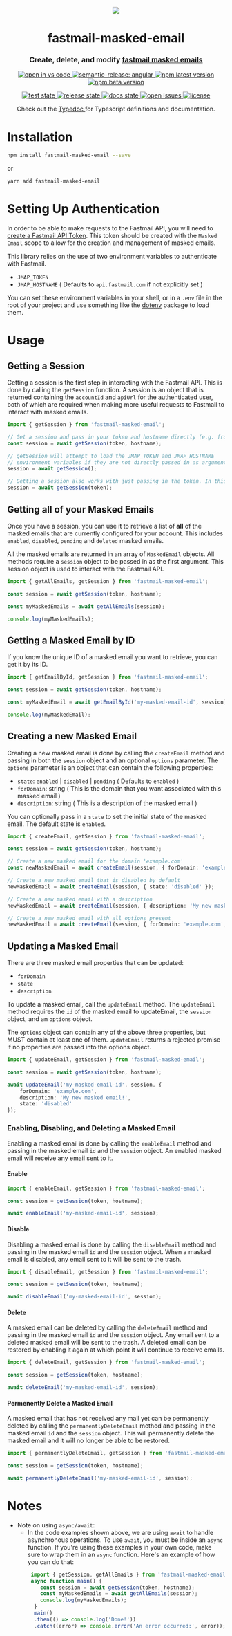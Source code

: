 
<p align="center">
  <img src="logo.png" />
</p>
<h1 align="center" style="border-bottom: none;">fastmail-masked-email</h1>
<h3 align="center">Create, delete, and modify <a href="https://www.fastmail.help/hc/en-us/articles/4406536368911-Masked-Email">fastmail masked emails</a></h3>

<p align="center">
  <a href="https://open.vscode.dev/ajyey/fastmail-masked-email">
    <img alt="open in vs code" src="https://img.shields.io/static/v1?logo=visualstudiocode&label=&message=Open%20in%20Visual%20Studio%20Code&labelColor=2c2c32&color=007acc&logoColor=007acc">
  </a>
  <a href="https://github.com/semantic-release/semantic-release/tree/master">
    <img alt="semantic-release: angular" src="https://img.shields.io/badge/semantic--release-angular-e10079?logo=semantic-release">
  </a>
  <a href="https://www.npmjs.com/package/fastmail-masked-email">
    <img alt="npm latest version" src="https://img.shields.io/npm/v/fastmail-masked-email">
  </a>
  <a href="https://www.npmjs.com/package/fastmail-masked-email">
    <img alt="npm beta version" src="https://img.shields.io/npm/v/fastmail-masked-email/beta.svg">
  </a>
</p>
<p align="center">
  <a href="https://github.com/ajyey/fastmail-masked-email/actions/workflows/test.yml">
    <img alt="test state" src="https://github.com/ajyey/fastmail-masked-email/actions/workflows/test.yml/badge.svg?branch=master">
  </a>
  <a href="https://github.com/ajyey/fastmail-masked-email/actions/workflows/release.yml">
    <img alt="release state" src="https://github.com/ajyey/fastmail-masked-email/actions/workflows/release.yml/badge.svg?branch=master">
  </a>
  <a href="https://github.com/ajyey/fastmail-masked-email/actions/workflows/docs.yml">
    <img alt="docs state" src="https://github.com/ajyey/fastmail-masked-email/actions/workflows/docs.yml/badge.svg?branch=master">
  </a>
  <a href="https://github.com/ajyey/fastmail-masked-email/issues?q=is%3Aopen+is%3Aissue">
    <img alt="open issues" src="https://img.shields.io/github/issues-raw/ajyey/fastmail-masked-email">
  </a>
  <a href="https://github.com/ajyey/fastmail-masked-email/blob/master/LICENSE">
    <img alt="license" src="https://img.shields.io/github/license/ajyey/fastmail-masked-email">
  </a>
</p>
<p align="center">
  Check out the
  <a href="https://ajyey.github.io/fastmail-masked-email/">
    Typedoc
  </a>
  for Typescript definitions and documentation.

</p>


# Installation


```bash
npm install fastmail-masked-email --save
```
or
```bash
yarn add fastmail-masked-email
```

# Setting Up Authentication
In order to be able to make requests to the Fastmail API, you will need to [create a Fastmail API Token](https://www.fastmail.help/hc/en-us/articles/5254602856719-API-tokens).
This token should be created with the `Masked Email` scope to allow for the creation and management of masked emails.

This library relies on the use of two environment variables to authenticate with Fastmail.

- `JMAP_TOKEN`
- `JMAP_HOSTNAME` ( Defaults to `api.fastmail.com` if not explicitly set )

You can set these environment variables in your shell, or in a `.env` file in the root of your project and use something like the [dotenv](https://www.npmjs.com/package/dotenv) package to load them.

# Usage

## Getting a Session
Getting a session is the first step in interacting with the Fastmail API. This is done by calling the `getSession` function.
A session is an object that is returned containing the `accountId` and `apiUrl` for the authenticated user,
both of which are required when making more useful requests to Fastmail to interact with masked emails.


```typescript
import { getSession } from 'fastmail-masked-email';

// Get a session and pass in your token and hostname directly (e.g. from using dotenv)
const session = await getSession(token, hostname);

// getSession will attempt to load the JMAP_TOKEN and JMAP_HOSTNAME
// environment variables if they are not directly passed in as arguments
session = await getSession();

// Getting a session also works with just passing in the token. In this case, the hostname will default to api.fastmail.com
session = await getSession(token);
```

## Getting all of your Masked Emails
Once you have a session, you can use it to retrieve a list of **all** of the masked emails that are currently configured for your account.
This includes `enabled`, `disabled`, `pending` and `deleted` masked emails.

All the masked emails are returned in an array of `MaskedEmail` objects.
All methods require a `session` object to be passed in as the first argument. This session object is used to interact with the
Fastmail API.

```typescript
import { getAllEmails, getSession } from 'fastmail-masked-email';

const session = await getSession(token, hostname);

const myMaskedEmails = await getAllEmails(session);

console.log(myMaskedEmails);
```

## Getting a Masked Email by ID
If you know the unique ID of a masked email you want to retrieve, you can get it by its ID.

```typescript
import { getEmailById, getSession } from 'fastmail-masked-email';

const session = await getSession(token, hostname);

const myMaskedEmail = await getEmailById('my-masked-email-id', session);

console.log(myMaskedEmail);
```


## Creating a new Masked Email
Creating a new masked email is done by calling the `createEmail` method and passing in both the `session` object and an optional `options` parameter.
The `options` parameter is an object that can contain the following properties:

- `state`: `enabled` | `disabled` | `pending` ( Defaults to `enabled` )
- `forDomain`: string ( This is the domain that you want associated with this masked email )
- `description`: string ( This is a description of the masked email )

You can optionally pass in a `state` to set the initial state of the masked email. The default state is `enabled`.

```typescript
import { createEmail, getSession } from 'fastmail-masked-email';

const session = await getSession(token, hostname);

// Create a new masked email for the domain 'example.com'
const newMaskedEmail = await createEmail(session, { forDomain: 'example.com' });

// Create a new masked email that is disabled by default
newMaskedEmail = await createEmail(session, { state: 'disabled' });

// Create a new masked email with a description
newMaskedEmail = await createEmail(session, { description: 'My new masked email' });

// Create a new masked email with all options present
newMaskedEmail = await createEmail(session, { forDomain: 'example.com', state: 'enabled', description: 'My new masked email' });
```

## Updating a Masked Email
There are three masked email properties that can be updated:
- `forDomain`
- `state`
- `description`

To update a masked email, call the `updateEmail` method.
The `updateEmail` method requires the `id` of the masked email to updateEmail, the `session` object, and an  `options` object.

The `options` object can contain any of the above three properties, but MUST contain at least one of them.
`updateEmail` returns a rejected promise if no properties are passed into the options object.


```typescript
import { updateEmail, getSession } from 'fastmail-masked-email';

const session = await getSession(token, hostname);

await updateEmail('my-masked-email-id', session, {
	forDomain: 'example.com',
	description: 'My new masked email!',
	state: 'disabled'
});
```


### Enabling, Disabling, and Deleting a Masked Email
Enabling a masked email is done by calling the `enableEmail` method and passing in the masked email `id` and the `session` object.
An enabled masked email will receive any email sent to it.

#### Enable

```typescript
import { enableEmail, getSession } from 'fastmail-masked-email';

const session = getSession(token, hostname);

await enableEmail('my-masked-email-id', session);
```

#### Disable
Disabling a masked email is done by calling the `disableEmail` method and passing in the masked email `id` and the `session` object.
When a masked email is disabled, any email sent to it will be sent to the trash.

```typescript
import { disableEmail, getSession } from 'fastmail-masked-email';

const session = getSession(token, hostname);

await disableEmail('my-masked-email-id', session);

```


#### Delete
A masked email can be deleted by calling the `deleteEmail` method and passing in the masked email `id` and the `session` object.
Any email sent to a deleted masked email will be sent to the trash.
A deleted email can be restored by enabling it again at which point it will continue to receive emails.

```typescript
import { deleteEmail, getSession } from 'fastmail-masked-email';

const session = getSession(token, hostname);

await deleteEmail('my-masked-email-id', session);
```

#### Permenently Delete a Masked Email
A masked email that has not received any mail yet can be permanently deleted by calling the `permanentlyDeleteEmail` method and passing in the masked email `id` and the `session` object.
This will permanently delete the masked email and it will no longer be able to be restored.

```typescript
import { permanentlyDeleteEmail, getSession } from 'fastmail-masked-email';

const session = getSession(token, hostname);

await permanentlyDeleteEmail('my-masked-email-id', session);
```

# Notes
- Note on using `async/await`:
  - In the code examples shown above, we are using `await` to handle asynchronous operations. To use `await`, you must be inside an `async` function.
	If you're using these examples in your own code, make sure to wrap them in an `async` function. Here's an example of how you can do that:
  	```typescript
     import { getSession, getAllEmails } from 'fastmail-masked-email';
     async function main() {
        const session = await getSession(token, hostname);
        const myMaskedEmails = await getAllEmails(session);
        console.log(myMaskedEmails);
  	  }
  	  main()
  	  .then(() => console.log('Done!'))
  	  .catch((error) => console.error('An error occurred:', error));
  	```
